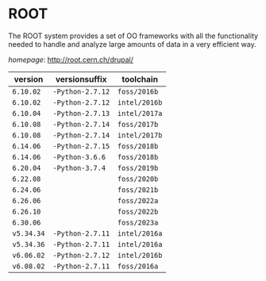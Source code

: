 # ROOT

The ROOT system provides a set of OO frameworks with all the functionality     needed to handle and analyze large amounts of data in a very efficient way.

*homepage*: <http://root.cern.ch/drupal/>

version | versionsuffix | toolchain
--------|---------------|----------
``6.10.02`` | ``-Python-2.7.12`` | ``foss/2016b``
``6.10.02`` | ``-Python-2.7.12`` | ``intel/2016b``
``6.10.04`` | ``-Python-2.7.13`` | ``intel/2017a``
``6.10.08`` | ``-Python-2.7.14`` | ``foss/2017b``
``6.10.08`` | ``-Python-2.7.14`` | ``intel/2017b``
``6.14.06`` | ``-Python-2.7.15`` | ``foss/2018b``
``6.14.06`` | ``-Python-3.6.6`` | ``foss/2018b``
``6.20.04`` | ``-Python-3.7.4`` | ``foss/2019b``
``6.22.08`` |  | ``foss/2020b``
``6.24.06`` |  | ``foss/2021b``
``6.26.06`` |  | ``foss/2022a``
``6.26.10`` |  | ``foss/2022b``
``6.30.06`` |  | ``foss/2023a``
``v5.34.34`` | ``-Python-2.7.11`` | ``intel/2016a``
``v5.34.36`` | ``-Python-2.7.11`` | ``intel/2016a``
``v6.06.02`` | ``-Python-2.7.12`` | ``intel/2016b``
``v6.08.02`` | ``-Python-2.7.11`` | ``foss/2016a``
